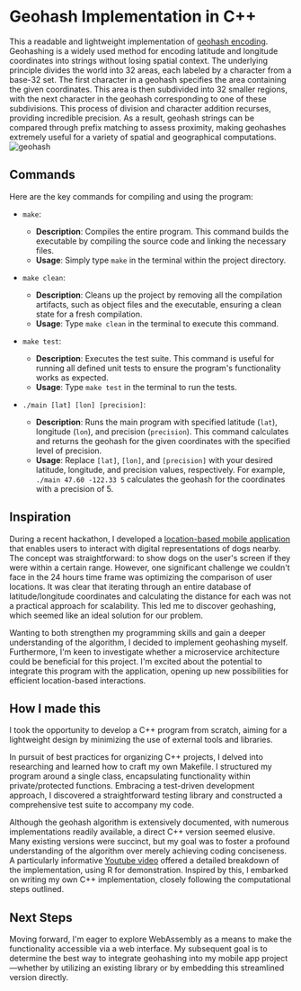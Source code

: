 # Geohash Implementation in C++
This a readable and lightweight implementation of [geohash encoding](https://en.wikipedia.org/wiki/Geohash). Geohashing is a widely used method for encoding latitude and longitude coordinates into strings without losing spatial context. The underlying principle divides the world into 32 areas, each labeled by a character from a base-32 set. The first character in a geohash specifies the area containing the given coordinates. This area is then subdivided into 32 smaller regions, with the next character in the geohash corresponding to one of these subdivisions. This process of division and character addition recurses, providing incredible precision. As a result, geohash strings can be compared through prefix matching to assess proximity, making geohashes extremely useful for a variety of spatial and geographical computations.
![geohash](https://github.com/AletheaKramer/geohash/assets/97807473/20ad2cb1-1ec8-4d14-9305-b409d82befb2)

## Commands

Here are the key commands for compiling and using the program:

- `make`: 
  - **Description**: Compiles the entire program. This command builds the executable by compiling the source code and linking the necessary files.
  - **Usage**: Simply type `make` in the terminal within the project directory.

- `make clean`: 
  - **Description**: Cleans up the project by removing all the compilation artifacts, such as object files and the executable, ensuring a clean state for a fresh compilation.
  - **Usage**: Type `make clean` in the terminal to execute this command.

- `make test`: 
  - **Description**: Executes the test suite. This command is useful for running all defined unit tests to ensure the program's functionality works as expected.
  - **Usage**: Type `make test` in the terminal to run the tests.

- `./main [lat] [lon] [precision]`: 
  - **Description**: Runs the main program with specified latitude (`lat`), longitude (`lon`), and precision (`precision`). This command calculates and returns the geohash for the given coordinates with the specified level of precision.
  - **Usage**: Replace `[lat]`, `[lon]`, and `[precision]` with your desired latitude, longitude, and precision values, respectively. For example, `./main 47.60 -122.33 5` calculates the geohash for the coordinates with a precision of 5.


## Inspiration
During a recent hackathon, I developed a [location-based mobile application](https://github.com/ameschen/pupspot) that enables users to interact with digital representations of dogs nearby. The concept was straightforward: to show dogs on the user's screen if they were within a certain range. However, one significant challenge we couldn't face in the 24 hours time frame was optimizing the comparison of user locations. It was clear that iterating through an entire database of latitude/longitude coordinates and calculating the distance for each was not a practical approach for scalability. This led me to discover geohashing, which seemed like an ideal solution for our problem.

Wanting to both strengthen my programming skills and gain a deeper understanding of the algorithm, I decided to implement geohashing myself. Furthermore, I'm keen to investigate whether a microservice architecture could be beneficial for this project. I'm excited about the potential to integrate this program with the application, opening up new possibilities for efficient location-based interactions.

## How I made this

I took the opportunity to develop a C++ program from scratch, aiming for a lightweight design by minimizing the use of external tools and libraries.

In pursuit of best practices for organizing C++ projects, I delved into researching and learned how to craft my own Makefile. I structured my program around a single class, encapsulating functionality within private/protected functions. Embracing a test-driven development approach, I discovered a straightforward testing library and constructed a comprehensive test suite to accompany my code.

Although the geohash algorithm is extensively documented, with numerous implementations readily available, a direct C++ version seemed elusive. Many existing versions were succinct, but my goal was to foster a profound understanding of the algorithm over merely achieving coding conciseness. A particularly informative [Youtube video](https://www.youtube.com/watch?v=vGKs-c1nQYU&ab_channel=JosiahParry) offered a detailed breakdown of the implementation, using R for demonstration. Inspired by this, I embarked on writing my own C++ implementation, closely following the computational steps outlined. 

## Next Steps
Moving forward, I'm eager to explore WebAssembly as a means to make the functionality accessible via a web interface. My subsequent goal is to determine the best way to integrate geohashing into my mobile app project—whether by utilizing an existing library or by embedding this streamlined version directly.
